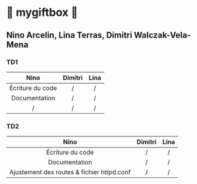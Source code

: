 # 🌟 mygiftbox 🌟
## Nino Arcelin, Lina Terras, Dimitri Walczak-Vela-Mena
### TD1
| Nino                                          | Dimitri                             | Lina |
|:-:                                            |:-:                                  |:-:|
| Écriture du code                              | /                                   | / |
| Documentation                                 | /                                   | / |
| /                                             | /                                   | / |

### TD2
| Nino                                          | Dimitri                             | Lina |
|:-:                                            |:-:                                  |:-:|
| Écriture du code                              | /                                   | / |
| Documentation                                 | /                                   | / |
| Ajustement des routes & fichier httpd.conf                                             | /                                   | / |

